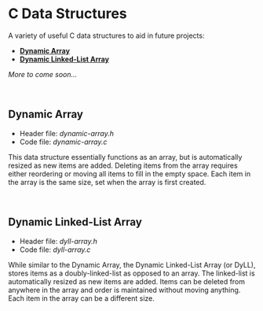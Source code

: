 # C Data Structures
A variety of useful C data structures to aid in future projects:
* __[Dynamic Array](#dynamic-array)__
* __[Dynamic Linked-List Array](#dynamic-linked-list-array)__ 

_More to come soon..._

<br>

## Dynamic Array
* Header file: _dynamic-array.h_
* Code file: _dynamic-array.c_

This data structure essentially functions as an array, but is automatically resized as new items are added. Deleting items from the array requires either reordering or moving all items to fill in the empty space. Each item in the array is the same size, set when the array is first created.


<br>

## Dynamic Linked-List Array
* Header file: _dyll-array.h_
* Code file: _dyll-array.c_

While similar to the Dynamic Array, the Dynamic Linked-List Array (or DyLL), stores items as a doubly-linked-list as opposed to an array. The linked-list is automatically resized as new items are added. Items can be deleted from anywhere in the array and order is maintained without moving anything. Each item in the array can be a different size.
